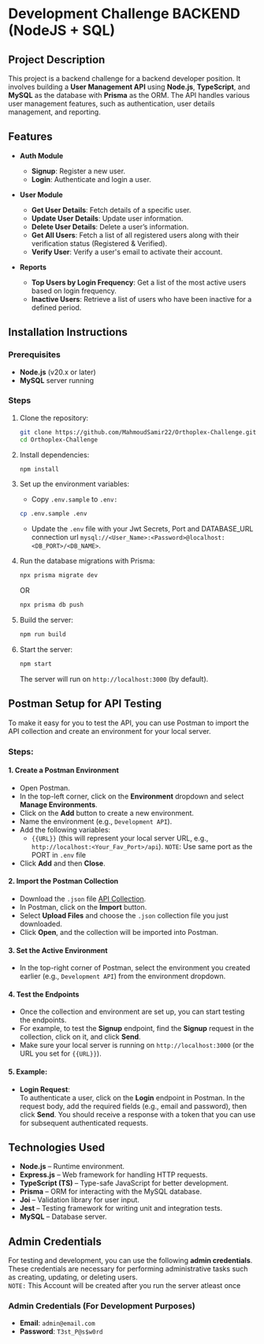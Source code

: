 # Development Challenge BACKEND (NodeJS + SQL)

## Project Description

This project is a backend challenge for a backend developer position. It involves building a **User Management API** using **Node.js**, **TypeScript**, and **MySQL** as the database with **Prisma** as the ORM. The API handles various user management features, such as authentication, user details management, and reporting.

## Features

- **Auth Module**

  - **Signup**: Register a new user.
  - **Login**: Authenticate and login a user.

- **User Module**

  - **Get User Details**: Fetch details of a specific user.
  - **Update User Details**: Update user information.
  - **Delete User Details**: Delete a user’s information.
  - **Get All Users**: Fetch a list of all registered users along with their verification status (Registered & Verified).
  - **Verify User**: Verify a user's email to activate their account.


- **Reports**
  - **Top Users by Login Frequency**: Get a list of the most active users based on login frequency.
  - **Inactive Users**: Retrieve a list of users who have been inactive for a defined period.

## Installation Instructions

### Prerequisites

- **Node.js** (v20.x or later)
- **MySQL** server running

### Steps

1. Clone the repository:
   ```bash
   git clone https://github.com/MahmoudSamir22/Orthoplex-Challenge.git
   cd Orthoplex-Challenge
   ```
2. Install dependencies:
   ```bash
   npm install
   ```
3. Set up the environment variables:
   - Copy `.env.sample` to `.env:`
   ```bash
   cp .env.sample .env
   ```
   - Update the `.env` file with your Jwt Secrets, Port and DATABASE_URL connection url ``` mysql://<User_Name>:<Password>@localhost:<DB_PORT>/<DB_NAME> ```.
4. Run the database migrations with Prisma:

   ```bash
   npx prisma migrate dev
   ```

   OR

   ```bash
   npx prisma db push
   ```

5. Build the server:
   ```bash
   npm run build
   ```
6. Start the server:
   ```bash
   npm start
   ```
   The server will run on `http://localhost:3000` (by default).

## Postman Setup for API Testing

To make it easy for you to test the API, you can use Postman to import the API collection and create an environment for your local server.

### Steps:

#### 1. **Create a Postman Environment**  
   - Open Postman.
   - In the top-left corner, click on the **Environment** dropdown and select **Manage Environments**.
   - Click on the **Add** button to create a new environment.
   - Name the environment (e.g., `Development API`).
   - Add the following variables:
     - `{{URL}}` (this will represent your local server URL, e.g., `http://localhost:<Your_Fav_Port>/api`).
        `NOTE`: Use same port as the PORT in `.env` file
   - Click **Add** and then **Close**.

#### 2. **Import the Postman Collection**  
   - Download the `.json` file [API Collection](./@docs).
   - In Postman, click on the **Import** button.
   - Select **Upload Files** and choose the `.json` collection file you just downloaded.
   - Click **Open**, and the collection will be imported into Postman.

#### 3. **Set the Active Environment**  
   - In the top-right corner of Postman, select the environment you created earlier (e.g., `Development API`) from the environment dropdown.

#### 4. **Test the Endpoints**  
   - Once the collection and environment are set up, you can start testing the endpoints.
   - For example, to test the **Signup** endpoint, find the **Signup** request in the collection, click on it, and click **Send**.
   - Make sure your local server is running on `http://localhost:3000` (or the URL you set for `{{URL}}`).

#### 5. **Example**:  
   - **Login Request**:  
     To authenticate a user, click on the **Login** endpoint in Postman. In the request body, add the required fields (e.g., email and password), then click **Send**. You should receive a response with a token that you can use for subsequent authenticated requests.

## Technologies Used

- **Node.js** – Runtime environment.
- **Express.js** – Web framework for handling HTTP requests.
- **TypeScript (TS)** – Type-safe JavaScript for better development.
- **Prisma** – ORM for interacting with the MySQL database.
- **Joi** – Validation library for user input.
- **Jest** – Testing framework for writing unit and integration tests.
- **MySQL** – Database server.

## Admin Credentials

For testing and development, you can use the following **admin credentials**. These credentials are necessary for performing administrative tasks such as creating, updating, or deleting users.  
`NOTE:` This Account will be created after you run the server atleast once

### Admin Credentials (For Development Purposes)
- **Email**: `admin@email.com`
- **Password**: `T3st_P@s$w0rd`